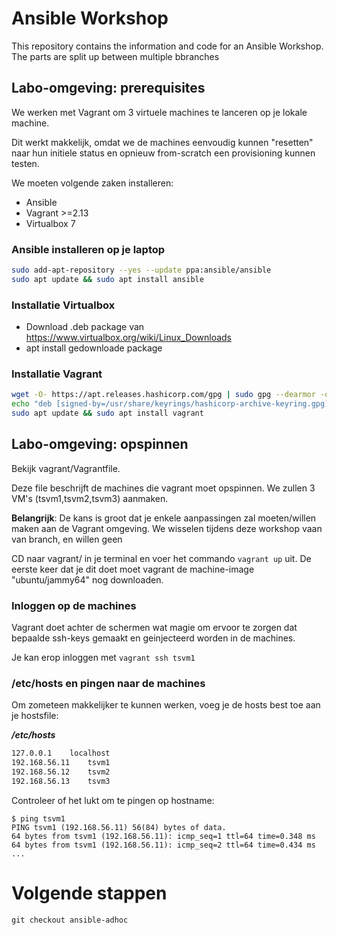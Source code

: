 # Ansible Workshop
This repository contains the information and code for an Ansible Workshop. The parts are split up between multiple bbranches

## Labo-omgeving: prerequisites

We werken met Vagrant om 3 virtuele machines te lanceren op je lokale machine.


Dit werkt makkelijk, omdat we de machines eenvoudig kunnen "resetten" naar hun initiele status en opnieuw from-scratch een provisioning kunnen testen.

We moeten volgende zaken installeren:
* Ansible
* Vagrant >=2.13
* Virtualbox 7

### Ansible installeren op je laptop

```bash
sudo add-apt-repository --yes --update ppa:ansible/ansible
sudo apt update && sudo apt install ansible
```

### Installatie Virtualbox

* Download .deb package van https://www.virtualbox.org/wiki/Linux_Downloads
* apt install gedownloade package

### Installatie Vagrant

```bash
wget -O- https://apt.releases.hashicorp.com/gpg | sudo gpg --dearmor -o /usr/share/keyrings/hashicorp-archive-keyring.gpg
echo "deb [signed-by=/usr/share/keyrings/hashicorp-archive-keyring.gpg] https://apt.releases.hashicorp.com $(lsb_release -cs) main" | sudo tee /etc/apt/sources.list.d/hashicorp.list
sudo apt update && sudo apt install vagrant
```

## Labo-omgeving: opspinnen

Bekijk vagrant/Vagrantfile.

Deze file beschrijft de machines die vagrant moet opspinnen. We zullen 3 VM's (tsvm1,tsvm2,tsvm3) aanmaken.

**Belangrijk**: De kans is groot dat je enkele aanpassingen zal moeten/willen maken aan de Vagrant omgeving.
We wisselen tijdens deze workshop vaan van branch, en willen geen 


CD naar vagrant/ in je terminal en voer het commando ```vagrant up``` uit. De eerste keer dat je dit doet moet vagrant de machine-image "ubuntu/jammy64" nog downloaden.

### Inloggen op de machines

Vagrant doet achter de schermen wat magie om ervoor te zorgen dat bepaalde ssh-keys gemaakt en geinjecteerd worden in de machines.

Je kan erop inloggen met ```vagrant ssh tsvm1```

### /etc/hosts en pingen naar de machines

Om zometeen makkelijker te kunnen werken, voeg je de hosts best toe aan je hostsfile:

***/etc/hosts***
```bash
127.0.0.1    localhost
192.168.56.11    tsvm1
192.168.56.12    tsvm2
192.168.56.13    tsvm3
```

Controleer of het lukt om te pingen op hostname:

```
$ ping tsvm1
PING tsvm1 (192.168.56.11) 56(84) bytes of data.
64 bytes from tsvm1 (192.168.56.11): icmp_seq=1 ttl=64 time=0.348 ms
64 bytes from tsvm1 (192.168.56.11): icmp_seq=2 ttl=64 time=0.434 ms
...
```

# Volgende stappen

```git checkout ansible-adhoc```
